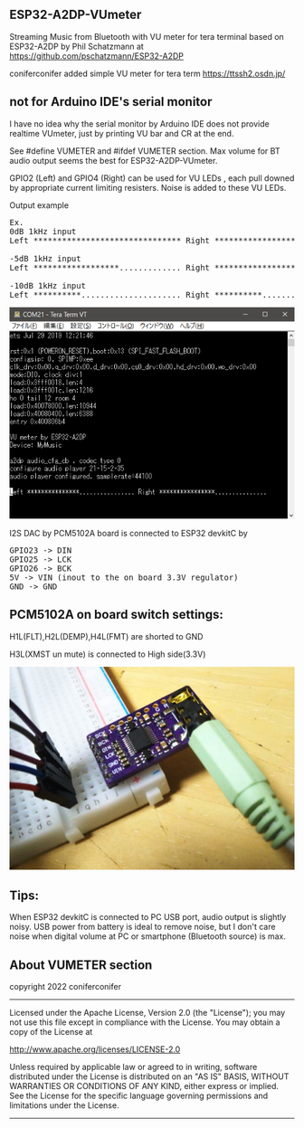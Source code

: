 ## ESP32-A2DP-VUmeter

 Streaming Music from Bluetooth with VU meter for tera terminal
  based on ESP32-A2DP by Phil Schatzmann
  at https://github.com/pschatzmann/ESP32-A2DP

coniferconifer added simple VU meter for tera term https://ttssh2.osdn.jp/

## not for Arduino IDE's serial monitor
I have no idea why the serial monitor by Arduino IDE does not provide realtime VUmeter, just 
by printing VU bar and CR at the end.
 
See #define VUMETER and #ifdef VUMETER section.
Max volume for BT audio output seems the best for ESP32-A2DP-VUmeter.

GPIO2 (Left) and GPIO4 (Right) can be used for VU LEDs , each pull downed by appropriate current limiting resisters.
Noise is added to these VU LEDs.

Output example 
<pre>
Ex. 
0dB 1kHz input
Left ******************************* Right *******************************

-5dB 1kHz input
Left ******************............. Right ******************.............

-10dB 1kHz input
Left **********..................... Right **********.....................
</pre>

![teraterm](./teraterm.png)

I2S DAC by PCM5102A board is connected to ESP32 devkitC by
<pre>
GPIO23 -> DIN
GPIO25 -> LCK
GPIO26 -> BCK
5V -> VIN (inout to the on board 3.3V regulator)
GND -> GND
</pre>
## PCM5102A on board switch settings:
H1L(FLT),H2L(DEMP),H4L(FMT) are shorted to GND

H3L(XMST un mute) is connected to High side(3.3V)

![PCM5102A](./GY-PCM5102A.jpg)

## Tips: 
When ESP32 devkitC is connected to PC USB port, audio output is slightly noisy.
USB power from battery is ideal to remove noise, but I don't care noise when 
digital volume at PC or smartphone (Bluetooth source) is max.

## About VUMETER section

copyright 2022 coniferconifer

---

Licensed under the Apache License, Version 2.0 (the "License");
you may not use this file except in compliance with the License.
You may obtain a copy of the License at

http://www.apache.org/licenses/LICENSE-2.0

Unless required by applicable law or agreed to in writing, software
distributed under the License is distributed on an "AS IS" BASIS,
WITHOUT WARRANTIES OR CONDITIONS OF ANY KIND, either express or implied.
See the License for the specific language governing permissions and
limitations under the License.

---
